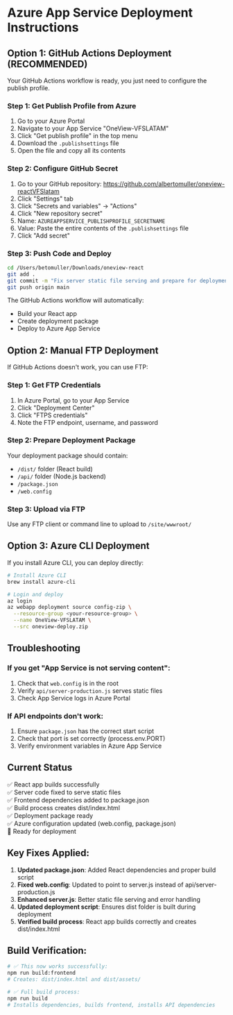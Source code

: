 # Azure App Service Deployment Instructions

## Option 1: GitHub Actions Deployment (RECOMMENDED)

Your GitHub Actions workflow is ready, you just need to configure the publish profile.

### Step 1: Get Publish Profile from Azure
1. Go to your Azure Portal
2. Navigate to your App Service "OneView-VFSLATAM"
3. Click "Get publish profile" in the top menu
4. Download the `.publishsettings` file
5. Open the file and copy all its contents

### Step 2: Configure GitHub Secret
1. Go to your GitHub repository: https://github.com/albertomuller/oneview-reactVFSlatam
2. Click "Settings" tab
3. Click "Secrets and variables" → "Actions"
4. Click "New repository secret"
5. Name: `AZUREAPPSERVICE_PUBLISHPROFILE_SECRETNAME`
6. Value: Paste the entire contents of the `.publishsettings` file
7. Click "Add secret"

### Step 3: Push Code and Deploy
```bash
cd /Users/betomuller/Downloads/oneview-react
git add .
git commit -m "Fix server static file serving and prepare for deployment"
git push origin main
```

The GitHub Actions workflow will automatically:
- Build your React app
- Create deployment package
- Deploy to Azure App Service

## Option 2: Manual FTP Deployment

If GitHub Actions doesn't work, you can use FTP:

### Step 1: Get FTP Credentials
1. In Azure Portal, go to your App Service
2. Click "Deployment Center"
3. Click "FTPS credentials"
4. Note the FTP endpoint, username, and password

### Step 2: Prepare Deployment Package
Your deployment package should contain:
- `/dist/` folder (React build)
- `/api/` folder (Node.js backend)
- `/package.json`
- `/web.config`

### Step 3: Upload via FTP
Use any FTP client or command line to upload to `/site/wwwroot/`

## Option 3: Azure CLI Deployment

If you install Azure CLI, you can deploy directly:

```bash
# Install Azure CLI
brew install azure-cli

# Login and deploy
az login
az webapp deployment source config-zip \
  --resource-group <your-resource-group> \
  --name OneView-VFSLATAM \
  --src oneview-deploy.zip
```

## Troubleshooting

### If you get "App Service is not serving content":
1. Check that `web.config` is in the root
2. Verify `api/server-production.js` serves static files
3. Check App Service logs in Azure Portal

### If API endpoints don't work:
1. Ensure `package.json` has the correct start script
2. Check that port is set correctly (process.env.PORT)
3. Verify environment variables in Azure App Service

## Current Status
✅ React app builds successfully  
✅ Server code fixed to serve static files  
✅ Frontend dependencies added to package.json  
✅ Build process creates dist/index.html  
✅ Deployment package ready  
✅ Azure configuration updated (web.config, package.json)  
🔄 Ready for deployment  

## Key Fixes Applied:
1. **Updated package.json**: Added React dependencies and proper build script
2. **Fixed web.config**: Updated to point to server.js instead of api/server-production.js  
3. **Enhanced server.js**: Better static file serving and error handling
4. **Updated deployment script**: Ensures dist folder is built during deployment
5. **Verified build process**: React app builds correctly and creates dist/index.html

## Build Verification:
```bash
# ✅ This now works successfully:
npm run build:frontend
# Creates: dist/index.html and dist/assets/

# ✅ Full build process:
npm run build
# Installs dependencies, builds frontend, installs API dependencies
```
